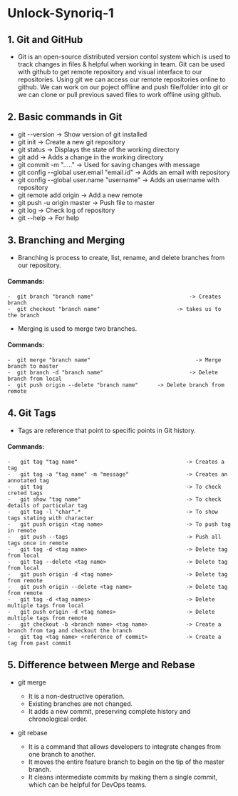 # Unlock-Synoriq-1
## 1. Git and GitHub
-  Git is an open-source distributed version contol system which is used to track changes in files & helpful when working in team. Git can be used with github to get remote repository and visual interface to our repositories. Using git we can access our remote repositories online to github. We can work on our poject offline and push file/folder into git or we can clone or pull previous saved files to work offline using github.

## 2. Basic commands in Git
-  git --version							  			        -> Show version of git installed
-  git init    								  			        -> Create a new git repository
-  git status 								  			        -> Displays the state of the working directory
-  git add  											            -> Adds a change in the working directory
-  git commit -m "....."   	   		   		  		-> Used for saving changes with message
-  git config --global user.email "email.id"  -> Adds an email with repository
-  git config --global user.name "username"  	-> Adds an username with repository
-  git remote add origin <link of repository>	->  Add a new remote
-  git push -u origin master 				  			  -> Push file to master
-  git log 											              -> Check log of repository
-  git --help 								  			        -> For help

## 3. Branching and Merging
-  Branching is process to create, list, rename, and delete branches from our repository.
  
  #### Commands:
	-  git branch "branch name" 				       		 -> Creates branch 
	-  git checkout "branch name" 				       	 -> takes us to the branch

-  Merging is used to merge two branches. 
  
  #### Commands:
	-  git merge "branch name" 					    		   -> Merge branch to master
	-  git branch -d "branch name" 				    		 -> Delete branch from local
	-  git push origin --delete "branch name" 	   -> Delete branch from remote

## 4. Git Tags
-  Tags are reference that point to specific points in Git history.
   
  #### Commands:
	-   git tag "tag name" 						     		-> Creates a tag
	-   git tag -a "tag name" -m "message" 		     		-> Creates an annotated tag
	-   git tag 									        -> To check creted tags
	-   git show "tag name" 						     	-> To check details of particular tag
	-   git tag -l "char".* 						     	-> To show tags stating with character
	-   git push origin <tag name> 				  			-> To push tag in remote
	-   git push --tags 							     	-> Push all tags once in remote
	-   git tag -d <tag name> 					     		-> Delete tag from local
	-   git tag --delete <tag name> 				  		-> Delete tag from local
	-   git push origin -d <tag name> 			  			-> Delete tag from remote
	-   git push origin --delete <tag name> 	  			-> Delete tag from remote
	-   git tag -d <tag names> 					     		-> Delete multiple tags from local
	-   git push origin -d <tag names> 			  			-> Delete multiple tags from remote
	-   git checkout -b <branch name> <tag name> 			-> Create a branch from tag and checkout the branch
	-   git tag <tag name> <reference of commit> 			-> Create a tag from past commit
   
## 5. Difference between Merge and Rebase
-  git merge
   - It is a non-destructive operation.
   - Existing branches are not changed.
   - It adds a new commit, preserving complete history and chronological order.
   
-  git rebase
   - It is a command that allows developers to integrate changes from one branch to another.
   - It moves the entire feature branch to begin on the tip of the master branch.
   - It cleans intermediate commits by making them a single commit, which can be helpful for DevOps teams.
